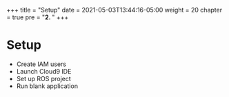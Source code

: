 +++
title = "Setup"
date = 2021-05-03T13:44:16-05:00
weight = 20
chapter = true
pre = "<b>2. </b>"
+++

# Setup

- Create IAM users
- Launch Cloud9 IDE
- Set up ROS project
- Run blank application
